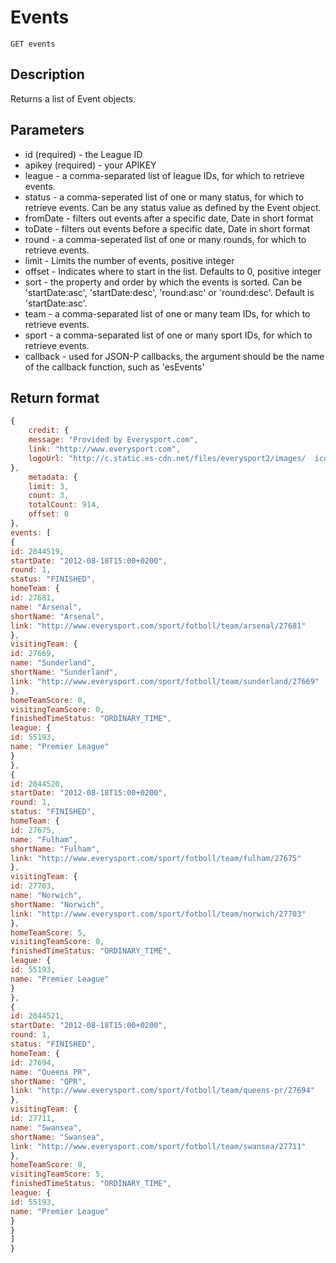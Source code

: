 # Events

    GET events

## Description
Returns a list of Event objects.  

## Parameters
* id (required) - the League ID
* apikey (required) - your APIKEY
* league - a comma-separated list of league IDs, for which to retrieve events.
* status - a comma-seperated list of one or many status, for which to retrieve events. Can be any status value as defined by the Event object.
* fromDate - filters out events after a specific date, Date in short format
* toDate - filters out events before a specific date, Date in short format
* round - a comma-seperated list of one or many rounds, for which to retrieve events.
* limit - Limits the number of events, positive integer
* offset - Indicates where to start in the list. Defaults to 0, positive integer
* sort - the property and order by which the events is sorted. Can be 'startDate:asc', 'startDate:desc', 'round:asc' or 'round:desc'. Default is 'startDate:asc'.
* team - a comma-separated list of one or many team IDs, for which to retrieve events.  
* sport - a comma-separated list of one or many sport IDs, for which to retrieve events.  
* callback - used for JSON-P callbacks, the argument should be the name of the callback function, such as 'esEvents'

## Return format

```javascript	
{
	credit: {
	message: "Provided by Everysport.com",
	link: "http://www.everysport.com",
	logoUrl: "http://c.static.es-cdn.net/files/everysport2/images/	icons/event/small/everysport.png"
},
	metadata: {
	limit: 3,
	count: 3,
	totalCount: 914,
	offset: 0
},
events: [
{
id: 2044519,
startDate: "2012-08-18T15:00+0200",
round: 1,
status: "FINISHED",
homeTeam: {
id: 27681,
name: "Arsenal",
shortName: "Arsenal",
link: "http://www.everysport.com/sport/fotboll/team/arsenal/27681"
},
visitingTeam: {
id: 27669,
name: "Sunderland",
shortName: "Sunderland",
link: "http://www.everysport.com/sport/fotboll/team/sunderland/27669"
},
homeTeamScore: 0,
visitingTeamScore: 0,
finishedTimeStatus: "ORDINARY_TIME",
league: {
id: 55193,
name: "Premier League"
}
},
{
id: 2044520,
startDate: "2012-08-18T15:00+0200",
round: 1,
status: "FINISHED",
homeTeam: {
id: 27675,
name: "Fulham",
shortName: "Fulham",
link: "http://www.everysport.com/sport/fotboll/team/fulham/27675"
},
visitingTeam: {
id: 27703,
name: "Norwich",
shortName: "Norwich",
link: "http://www.everysport.com/sport/fotboll/team/norwich/27703"
},
homeTeamScore: 5,
visitingTeamScore: 0,
finishedTimeStatus: "ORDINARY_TIME",
league: {
id: 55193,
name: "Premier League"
}
},
{
id: 2044521,
startDate: "2012-08-18T15:00+0200",
round: 1,
status: "FINISHED",
homeTeam: {
id: 27694,
name: "Queens PR",
shortName: "QPR",
link: "http://www.everysport.com/sport/fotboll/team/queens-pr/27694"
},
visitingTeam: {
id: 27711,
name: "Swansea",
shortName: "Swansea",
link: "http://www.everysport.com/sport/fotboll/team/swansea/27711"
},
homeTeamScore: 0,
visitingTeamScore: 5,
finishedTimeStatus: "ORDINARY_TIME",
league: {
id: 55193,
name: "Premier League"
}
}
]
}
